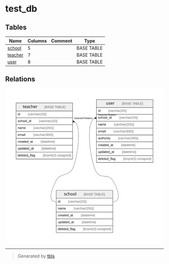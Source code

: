 # test_db

## Tables

| Name | Columns | Comment | Type |
| ---- | ------- | ------- | ---- |
| [school](school.md) | 5 |  | BASE TABLE |
| [teacher](teacher.md) | 7 |  | BASE TABLE |
| [user](user.md) | 8 |  | BASE TABLE |

## Relations

![er](schema.svg)

---

> Generated by [tbls](https://github.com/k1LoW/tbls)
